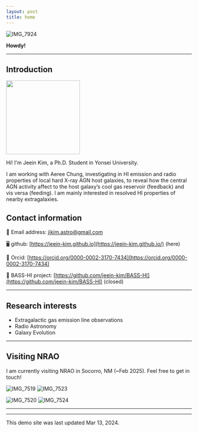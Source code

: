 ```yaml
---
layout: post
title: home
---
```

![IMG_7924](https://github.com/jeein-kim/jeein-kim.github.io/assets/63774418/bfe73e30-70ff-4fb7-b851-79de8f01637d)

**Howdy!** 

---

## Introduction

<!---
![IMG_5512](https://github.com/jeein-kim/jeein-kim.github.io/assets/63774418/c1101f7e-b352-4992-a694-54cdcdae256c/200x200)
-->


<img src='https://github.com/jeein-kim/jeein-kim.github.io/assets/63774418/c1101f7e-b352-4992-a694-54cdcdae256c' width='200'>

Hi! I'm Jeein Kim, a Ph.D. Student in Yonsei University. 

I am working with Aeree Chung, investigating in HI emission and radio properties of local hard X-ray AGN host galaxies, to reveal how the central AGN activity affect to the host galaxy’s cool gas reservoir (feedback) and vis versa (feeding). I am mainly interested in resolved HI properties of nearby extragalaxies. 

## Contact information

📧 Email address: [jikim.astro@gmail.com](jikim.astro@gmail.com)

🖥 github: [https://jeein-kim.github.io](https://jeein-kim.github.io/) (here)

🔗 Orcid: [https://orcid.org/0000-0002-3170-7434](https://orcid.org/0000-0002-3170-7434) 

🌌 BASS-HI project: [https://github.com/jeein-kim/BASS-HI](https://github.com/jeein-kim/BASS-HI) (closed)

---


## Research interests

* Extragalactic gas emission line observations
* Radio Astronomy
* Galaxy Evolution


---
## Visiting NRAO

I am currently visiting NRAO in Socorro, NM (~Feb 2025). Feel free to get in touch!

![IMG_7519](https://github.com/jeein-kim/jeein-kim.github.io/assets/63774418/c3e6fc65-a71b-4408-8ad3-71f7c495264a)
![IMG_7523](https://github.com/jeein-kim/jeein-kim.github.io/assets/63774418/72892554-2dd0-499e-875f-86aa766eadc5)

![IMG_7520](https://github.com/jeein-kim/jeein-kim.github.io/assets/63774418/c334c164-1144-4cee-8fed-c6b435b9c642)
![IMG_7524](https://github.com/jeein-kim/jeein-kim.github.io/assets/63774418/885fd733-6552-46d3-957c-82a3a89fbbb9)

---




---


This demo site was last updated Mar 13, 2024.





